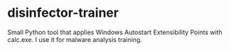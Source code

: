 # disinfector-trainer
Small Python tool that applies Windows Autostart Extensibility Points with calc.exe. 
I use it for malware analysis training.
